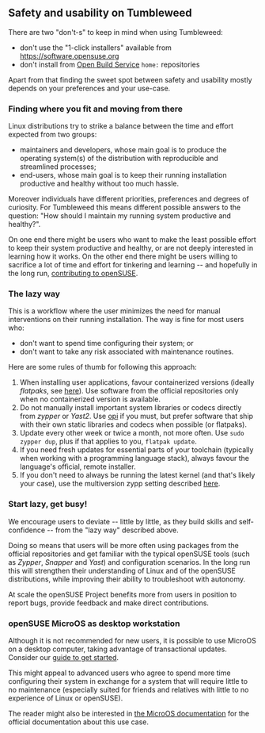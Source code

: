 ## Safety and usability on Tumbleweed

There are two "don't-s" to keep in mind when using Tumbleweed:

- don't use the "1-click installers" available from https://software.opensuse.org
- don't install from [Open Build Service](https://build.opensuse.org/) `home:` repositories

Apart from that finding the sweet spot between safety and usability mostly depends on your preferences and your use-case.

### Finding where you fit and moving from there 

Linux distributions try to strike a balance between the time and effort expected from two groups: 

- maintainers and developers, whose main goal is to produce the operating system(s) of the distribution with reproducible and streamlined processes;
- end-users, whose main goal is to keep their running installation productive and healthy without too much hassle.

 Moreover individuals have different priorities, preferences and degrees of curiosity. For Tumbleweed this means different possible answers to the question: "How should I maintain my running system productive and healthy?".

On one end there might be users who want to make the least possible effort to keep their system productive and healthy, or are not deeply interested in learning how it works. On the other end there might be users willing to sacrifice a lot of time and effort for tinkering and learning -- and hopefully in the long run, [contributing to openSUSE](https://en.opensuse.org/Portal:How_to_participate).

### The lazy way

This is a workflow where the user minimizes the need for manual interventions on their running installation. The way is fine for most users who:

- don't want to spend time configuring their system; or 
- don't want to take any risk associated with maintenance routines.

Here are some rules of thumb for following this approach:

1. When installing user applications, favour containerized versions (ideally _flatpaks_, see [here](/alternative_procurement#flatpaks)). Use software from the official repositories only when no containerized version is available.
2. Do not manually install important system libraries or codecs directly from _zypper_ or _Yast2_. Use [opi](/best-of-post#codecs) if you must, but prefer software that ship with their own static libraries and codecs when possible (or flatpaks).
3. Update every other week or twice a month, not more often. Use `sudo zypper dup`, plus if that applies to you, `flatpak update`.
4. If you need fresh updates for essential parts of your toolchain (typically when working with a programming language stack), always favour the language's official, remote installer.
5. If you don't need to always be running the latest kernel (and that's likely your case), use the multiversion zypp setting described [here](/updating_upgrading_reverting#reverting-to-a-previous-kernel-image).

### Start lazy, get busy!

We encourage users to deviate -- little by little, as they build skills and self-confidence -- from the "lazy way" described above.

Doing so means that users will be more often using packages from the official repositories and get familiar with the typical openSUSE tools (such as _Zypper_, _Snapper_ and _Yast_) and configuration scenarios. In the long run this will strengthen their understanding of Linux and of the openSUSE distributions, while improving their ability to troubleshoot with autonomy. 

At scale the openSUSE Project benefits more from users in position to report bugs, provide feedback and make direct contributions.

### openSUSE MicroOS as desktop workstation

Although it is not recommended for new users, it is possible to use MicroOS on a desktop computer, taking advantage of transactional updates. Consider our [guide to get started](/microos_getting_started).

This might appeal to advanced users who agree to spend more time configuring their system in exchange for a system that will require little to no maintenance (especially suited for friends and relatives with little to no experience of Linux or openSUSE). 

The reader might also be interested in [the MicroOS documentation](https://microos.opensuse.org/) for the official documentation about this use case.
